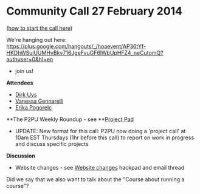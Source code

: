 # Community Call 27 February 2014

([how to start the call here](https://p2pu.hackpad.com/Starting-a-Community-Call-siWKeO4pPY7))

We're hanging out here: [](https://plus.google.com/hangouts/_/hoaevent/AP36tYf-HKDhWSujUUMHvBkv716JgeFvuGF6lWbUpHFZ4_neCutomQ?authuser=0&hl=en)https://plus.google.com/hangouts/_/hoaevent/AP36tYf-HKDhWSujUUMHvBkv716JgeFvuGF6lWbUpHFZ4_neCutomQ?authuser=0&hl=en

 - join us! 

**Attendees**

*   [Dirk Uys](/ep/profile/ppBMkttdzda) 
*   [Vanessa Gennarelli](/ep/profile/ufOl3tEe6YY)
*   [Erika Pogorelc](/ep/profile/oTNkHa0lFrI) 

**The P2PU Weekly Roundup - see **[Project Pad](https://p2pu.hackpad.com/P2PU-Project-Call-5QyILCrcDdV)

*   UPDATE: New format for this call: P2PU now doing a 'project call' at 10am EST Thursdays (1hr before this call) to report on work in progress and discuss specific projects

**Discussion**

*   Website changes  - see [Website changes](https://p2pu.hackpad.com/b0IpkN3UgQu) hackpad and email thread

Did we say that we also want to talk about the "Course about running a course"?